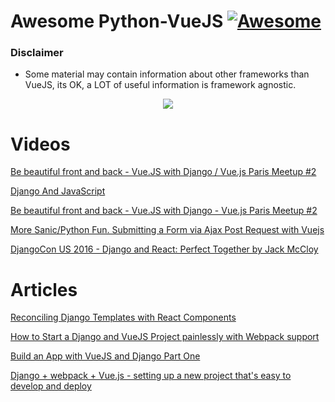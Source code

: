 # Awesome Python-VueJS [![Awesome](https://cdn.rawgit.com/sindresorhus/awesome/d7305f38d29fed78fa85652e3a63e154dd8e8829/media/badge.svg)](https://github.com/sindresorhus/awesome)

### Disclaimer 
* Some material may contain information about other frameworks than VueJS, its OK, a LOT of useful information is framework agnostic. 

<p align="center">
  <img src='https://raw.githubusercontent.com/augustogoulart/awesome-python-vuejs/master/midia/pythonvue.jpg'>
</p>

# Videos

[Be beautiful front and back - Vue.JS with Django / Vue.js Paris Meetup #2](https://www.youtube.com/watch?v=C7oiYr4_NdU)

[Django And JavaScript](https://www.youtube.com/watch?v=n42pZKSZZq0)

[Be beautiful front and back - Vue.JS with Django - Vue.js Paris Meetup #2](https://www.youtube.com/watch?v=NCoIC7gMFsI)

[More Sanic/Python Fun. Submitting a Form via Ajax Post Request with Vuejs](https://www.youtube.com/watch?v=6FXG3ssw5Wo)

[DjangoCon US 2016 - Django and React: Perfect Together by Jack McCloy](https://www.youtube.com/watch?v=zYHv6U86X0Y)

# Articles

[Reconciling Django Templates with React Components](https://hackernoon.com/reconciling-djangos-mvc-templates-with-react-components-3aa986cf510a)

[How to Start a Django and VueJS Project painlessly with Webpack support](https://scotch.io/@timtech4u/how-to-start-a-django-and-vuejs-project-painlessly-with-webpack-support)

[Build an App with VueJS and Django Part One](https://scotch.io/bar-talk/build-an-app-with-vuejs-and-django-part-one)

[Django + webpack + Vue.js - setting up a new project that's easy to develop and deploy](https://ariera.github.io/2017/09/26/django-webpack-vue-js-setting-up-a-new-project-that-s-easy-to-develop-and-deploy-part-1.html)

